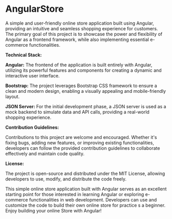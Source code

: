 # AngularStore
A simple and user-friendly online store application built using Angular, providing an intuitive and seamless shopping experience for customers. The primary goal of this project is to showcase the power and flexibility of Angular as a frontend framework, while also implementing essential e-commerce functionalities.

**Technical Stack:**

**Angular:** The frontend of the application is built entirely with Angular, utilizing its powerful features and components for creating a dynamic and interactive user interface.

**Bootstrap:** The project leverages Bootstrap CSS framework to ensure a clean and modern design, enabling a visually appealing and mobile-friendly layout.

**JSON Server:** For the initial development phase, a JSON server is used as a mock backend to simulate data and API calls, providing a real-world shopping experience.

**Contribution Guidelines:**

Contributions to this project are welcome and encouraged. Whether it's fixing bugs, adding new features, or improving existing functionalities, developers can follow the provided contribution guidelines to collaborate effectively and maintain code quality.

**License:**

The project is open-source and distributed under the MIT License, allowing developers to use, modify, and distribute the code freely.

This simple online store application built with Angular serves as an excellent starting point for those interested in learning Angular or exploring e-commerce functionalities in web development. Developers can use and customize the code to build their own online store for practice s a beginner. Enjoy building your online Store with Angular!
